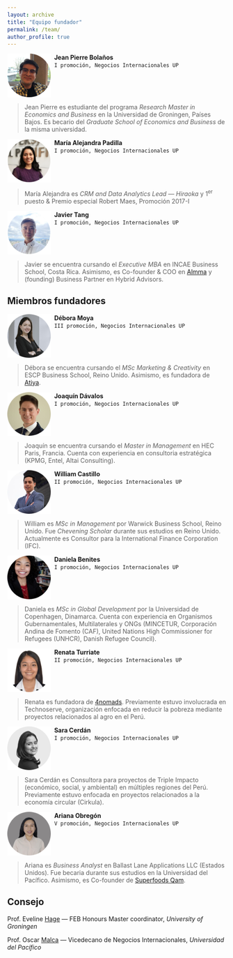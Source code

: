 ```yaml
---
layout: archive
title: "Equipo fundador"
permalink: /team/
author_profile: true
---
```




<img src="/images/jp2023.png" align="left" width="100px"/>

&nbsp; **Jean Pierre Bolaños** \
&nbsp; `I promoción, Negocios Internacionales UP`
<!---
&nbsp; *Research master student, University of Groningen* \
&nbsp; • Becario, Graduate School of Economics and Business
-->
<br clear="left"/>

> Jean Pierre es estudiante del programa *Research Master in Economics and Business* en la Universidad de Groningen, Países Bajos. Es becario del *Graduate School of Economics and Business* de la misma universidad.


<img src="/images/mariale2023.png" align="left" width="100px"/>

&nbsp; **María Alejandra Padilla** \
&nbsp; `I promoción, Negocios Internacionales UP`
<!---
&nbsp; *CRM and Data Analytics Lead — Hiraoka* \
&nbsp; • 1<sup>er</sup> puesto & Premio especial Robert Maes, Promoción 2017-I
-->
<br clear="left"/>

> María Alejandra es *CRM and Data Analytics Lead — Hiraoka* y 1<sup>er</sup> puesto & Premio especial Robert Maes, Promoción 2017-I

<img src="/images/javi2023.png" align="left" width="100px"/>

&nbsp; **Javier Tang** \
&nbsp; `I promoción, Negocios Internacionales UP`
<!---
*Executive MBA — INCAE Business School* \
• Co-founder & COO en [Almma](https://almma.pe/) y Business Partner en Hybrid Advisors
-->
<br clear="left"/>

> Javier se encuentra cursando el *Executive MBA* en INCAE Business School, Costa Rica. Asimismo, es Co-founder & COO en [Almma](https://almma.pe/) y (founding) Business Partner en Hybrid Advisors.


## Miembros fundadores

<img src="/images/debora_new.png" align="left" width="100px"/>

&nbsp; **Débora Moya** \
&nbsp; `III promoción, Negocios Internacionales UP`
<br clear="left"/>

> Débora se encuentra cursando el *MSc Marketing & Creativity* en ESCP Business School, Reino Unido. Asimismo, es fundadora de [Atiya](https://www.instagram.com/atiya.peru/?hl=es).

<img src="/images/joaquin.png" align="left" width="100px"/>

&nbsp; **Joaquín Dávalos** \
&nbsp; `I promoción, Negocios Internacionales UP`
<br clear="left"/>

> Joaquín se encuentra cursando el *Master in Management* en HEC Paris, Francia. Cuenta con experiencia en consultoria estratégica (KPMG, Entel, Altai Consulting).

<img src="/images/william.png" align="left" width="100px"/>

&nbsp; **William Castillo** \
&nbsp; `II promoción, Negocios Internacionales UP`
<br clear="left"/>

> William es *MSc in Management* por Warwick Business School, Reino Unido. Fue *Chevening Scholar* durante sus estudios en Reino Unido. Actualmente es Consultor para la International Finance Corporation (IFC).

<img src="/images/daniela.png" align="left" width="100px"/>

&nbsp; **Daniela Benites** \
&nbsp; `I promoción, Negocios Internacionales UP`
<br clear="left"/>

> Daniela es *MSc in Global Development* por la Universidad de Copenhagen, Dinamarca.  Cuenta con experiencia en Organismos Gubernamentales, Multilaterales y ONGs (MINCETUR, Corporación Andina de Fomento (CAF), United Nations High Commissioner for Refugees (UNHCR), Danish Refugee Council).

<img src="/images/renata.png" align="left" width="100px"/>

&nbsp; **Renata Turriate** \
&nbsp; `II promoción, Negocios Internacionales UP`
<br clear="left"/>

> Renata es fundadora de [4nomads](https://4nomadsperu.com/). Previamente estuvo involucrada en Technoserve, organización enfocada en reducir la pobreza mediante proyectos relacionados al agro en el Perú.

<img src="/images/sara.png" align="left" width="100px"/>

&nbsp; **Sara Cerdán** \
&nbsp; `I promoción, Negocios Internacionales UP`
<br clear="left"/>

> Sara Cerdán es Consultora para proyectos de Triple Impacto (económico, social, y ambiental) en múltiples regiones del Perú. Previamente estuvo enfocada en proyectos relacionados a la economía circular (Cirkula).

<img src="/images/ariana.png" align="left" width="100px"/>

&nbsp; **Ariana Obregón** \
&nbsp; `V promoción, Negocios Internacionales UP`
<br clear="left"/>

> Ariana es *Business Analyst* en Ballast Lane Applications LLC (Estados Unidos). Fue becaria durante sus estudios en la Universidad del Pacífico. Asimismo, es Co-founder de [Superfoods Qam](https://superfoodsqam.tiendada.com/).






## Consejo

Prof. Eveline [Hage](https://www.rug.nl/staff/m.l.hage/) — FEB Honours Master coordinator, *University of Groningen*

<!-- Prof. Dennis [Veltrop](https://www.rug.nl/staff/d.veltrop/) — Associate professor of Corporate Governance, *University of Groningen* -->

Prof. Oscar [Malca](https://www.up.edu.pe/Paginas/perfil-autoridad.aspx?idd=000007335) — Vicedecano de Negocios Internacionales, *Universidad del Pacífico*




